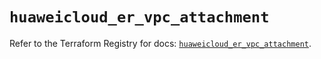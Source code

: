 # `huaweicloud_er_vpc_attachment`

Refer to the Terraform Registry for docs: [`huaweicloud_er_vpc_attachment`](https://registry.terraform.io/providers/huaweicloud/huaweicloud/1.71.1/docs/resources/er_vpc_attachment).
